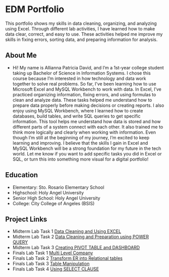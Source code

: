 # EDM Portfolio
This portfolio shows my skills in data cleaning, organizing, and analyzing using Excel. Through different lab activities, I have learned how to make data clear, correct, and easy to use. These activities helped me improve my skills in fixing errors, sorting data, and preparing information for analysis.
## About Me 
- Hi! My name is Allianna Patricia David, and I’m a 1st-year college student taking up Bachelor of Science in Information Systems. I chose this course because I’m interested in how technology and data work together to solve real problems. So far, I’ve been learning how to use Microsoft Excel and MySQL Workbench to work with data. In Excel, I’ve practiced organizing information, fixing errors, and using formulas to clean and analyze data. These tasks helped me understand how to prepare data properly before making decisions or creating reports. I also enjoy using MySQL Workbench, where I learned how to create databases, build tables, and write SQL queries to get specific information. This tool helps me understand how data is stored and how different parts of a system connect with each other. It also trained me to think more logically and clearly when working with information. Even though I’m still at the beginning of my journey, I’m excited to keep learning and improving. I believe that the skills I gain in Excel and MySQL Workbench will be a strong foundation for my future in the tech world. Let me know if you want to add specific tasks you did in Excel or SQL, or turn this into something more visual for a digital portfolio!

## Education
- Elementary: Sto. Rosario Elementary School 
- Highschool: Holy Angel University 
- Senior High School: Holy Angel University 
- College: City College of Angeles (BSIS)

## Project Links 
- Midterm Lab Task 1 [Data Cleaning and Using EXCEL](https://github.com/AlliannaPatricia/EDM-Portfolio/blob/main/Midterm%20Lab%20Task%201/README.md)
- Midterm Lab Task 2 [Data Cleaning and Preparation using POWER QUERY](https://github.com/AlliannaPatricia/EDM-Portfolio/blob/main/Midterm%20Lab%20Task%202/README.md)
- Midterm Lab Task 3 [Creating PIVOT TABLE and DASHBOARD](https://github.com/AlliannaPatricia/EDM-Portfolio/blob/main/Midterm%20Lab%20Task%203/README.md)
- Finals Lab Task 1 [Multi Level Company](https://github.com/AlliannaPatricia/EDM-Portfolio/blob/main/Finals%20Lab%20Task%201/README.md)
- Finals Lab Task 2 [Transform ER into Relational tables](https://github.com/AlliannaPatricia/EDM-Portfolio/blob/main/Finals%20Lab%20Task%202/README.md)
- Finals Lab Task 3 [Table Manipulation](https://github.com/AlliannaPatricia/EDM-Portfolio/blob/main/Finals%20Lab%20Task%203/README.md)
- Finals Lab Task 4 [Using SELECT CLAUSE](https://github.com/AlliannaPatricia/EDM-Portfolio/blob/main/Finals%20Lab%20Task%204/README.md)
